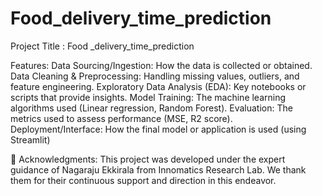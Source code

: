 # Food_delivery_time_prediction



Project Title : Food _delivery_time_prediction

Features:
Data Sourcing/Ingestion: How the data is collected or obtained.
Data Cleaning & Preprocessing: Handling missing values, outliers, and feature engineering.
Exploratory Data Analysis (EDA): Key notebooks or scripts that provide insights.
Model Training: The machine learning algorithms used (Linear regression, Random Forest).
Evaluation: The metrics used to assess performance (MSE, R2 score).
Deployment/Interface: How the final model or application is used (using Streamlit)

🙏 Acknowledgments:
This project was developed under the expert guidance of Nagaraju Ekkirala from Innomatics Research Lab. We thank them for their continuous support and direction in this endeavor.
